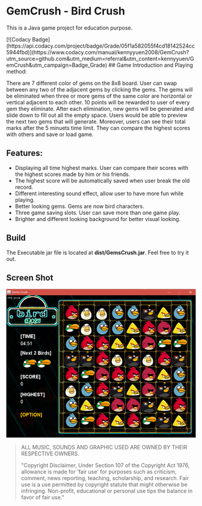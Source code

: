 # GemCrush - Bird Crush
<p>This is a Java game project for education purpose. </p>
 [![Codacy Badge](https://api.codacy.com/project/badge/Grade/05f1a582055f4cd18142524cc5944fbd)](https://www.codacy.com/manual/kennyyuen2008/GemCrush?utm_source=github.com&amp;utm_medium=referral&amp;utm_content=kennyyuen/GemCrush&amp;utm_campaign=Badge_Grade)
## Game Introduction and Playing method:
<p>There are 7 different color of gems on the 8x8 board. User can swap between any two of the adjacent gems by clicking the gems. The gems will be eliminated when three or more gems of the same color are horizontal or vertical adjacent to each other. 10 points will be rewarded to user of every gem they eliminate. After each elimination, new gems will be generated and slide down to fill out all the empty space. Users would be able to preview the next two gems that will generate. Moreover, users can see their total marks after the 5 minuets time limit. They can compare the highest scores with others and save or load game. </p>

## Features:
* Displaying all time highest marks. User can compare their scores with the highest scores made by him or his friends. 
* The highest score will be automatically saved when user break the old record. 
* Different interesting sound effect, allow user to have more fun while playing. 
* Better looking gems. Gems are now bird characters. 
* Three game saving slots. User can save more than one game play. 
* Brighter and different looking background for better visual looking. 

## Build
<p>The Executable jar file is located at <strong>dist/GemsCrush.jar</strong>. Feel free to try it out.</p>

## Screen Shot
![Screen Shot](/images/ui.png)

>ALL MUSIC, SOUNDS AND GRAPHIC USED ARE OWNED BY THEIR RESPECTIVE OWNERS.
>
>"Copyright Disclaimer, Under Section 107 of the Copyright Act 1976, allowance is made for 'fair use' for purposes such as criticism, comment, news reporting, teaching, scholarship, and research. Fair use is a use permitted by copyright statute that might otherwise be infringing. Non-profit, educational or personal use tips the balance in favor of fair use."
